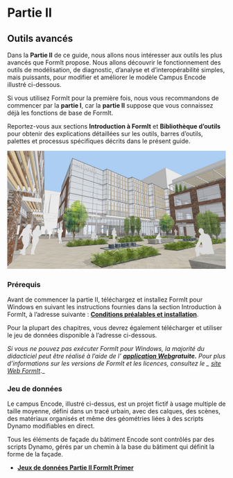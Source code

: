 # Partie II

## Outils avancés

Dans la **Partie II** de ce guide, nous allons nous intéresser aux outils les plus avancés que FormIt propose. Nous allons découvrir le fonctionnement des outils de modélisation, de diagnostic, d’analyse et d’interopérabilité simples, mais puissants, pour modifier et améliorer le modèle Campus Encode illustré ci-dessous.

Si vous utilisez FormIt pour la première fois, nous vous recommandons de commencer par la **partie I**, car la **partie II** suppose que vous connaissez déjà les fonctions de base de FormIt.

Reportez-vous aux sections **Introduction à FormIt** et **Bibliothèque d’outils** pour obtenir des explications détaillées sur les outils, barres d’outils, palettes et processus spécifiques décrits dans le présent guide.

![](<../../.gitbook/assets/screen1 (1).jpg>)

### Prérequis

Avant de commencer la partie II, téléchargez et installez FormIt pour Windows en suivant les instructions fournies dans la section Introduction à FormIt, à l’adresse suivante : [**Conditions préalables et installation**](../../formit-introduction/prerequisites-and-installation.md).

Pour la plupart des chapitres, vous devrez également télécharger et utiliser le jeu de données disponible à l’adresse ci-dessous.

_Si vous ne pouvez pas exécuter FormIt pour Windows, la majorité du didacticiel peut être réalisé à l’aide de l’_ [_**application Web**_](https://formit.autodesk.com/app)_**gratuite.** Pour plus d’informations sur les versions de FormIt et les licences, consultez le _ [_site Web FormIt_](https://formit.autodesk.com)_._

### Jeu de données

Le campus Encode, illustré ci-dessus, est un projet fictif à usage multiple de taille moyenne, défini dans un tracé urbain, avec des calques, des scènes, des matériaux organisés et même des géométries liées à des scripts Dynamo modifiables en direct.

Tous les éléments de façade du bâtiment Encode sont contrôlés par des scripts Dynamo, gérés par un chemin à la base du bâtiment qui définit la forme de la façade.

* [**Jeux de données Partie II FormIt Primer**](https://formit-help.s3.amazonaws.com/FormIt+Primer+Part+2+Datasets.zip)
